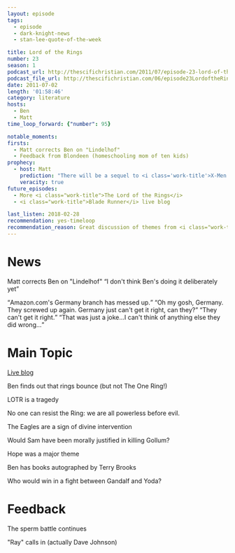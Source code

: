 ```yaml
---
layout: episode
tags:
  - episode
  - dark-knight-news 
  - stan-lee-quote-of-the-week

title: Lord of the Rings
number: 23
season: 1
podcast_url: http://thescifichristian.com/2011/07/episode-23-lord-of-the-rings/
podcast_file_url: http://thescifichristian.com/06/episode23LordoftheRings.mp3
date: 2011-07-02
length: '01:58:46'
category: literature
hosts:
  - Ben
  - Matt
time_loop_forward: {"number": 95}

notable_moments:
firsts: 
  - Matt corrects Ben on "Lindelhof"
  - Feedback from Blondeen (homeschooling mom of ten kids) 
prophecy:
  - host: Matt
    prediction: "There will be a sequel to <i class='work-title'>X-Men: First Class</i>"
    veracity: true
future_episodes: 
  - More <i class="work-title">The Lord of the Rings</i>
  - <i class="work-title">Blade Runner</i> live blog

last_listen: 2018-02-28
recommendation: yes-timeloop
recommendation_reason: Great discussion of themes from <i class="work-title">The Lord of the Rings</i>.
---
```

# News
Matt corrects Ben on "Lindelhof" <q class="archivist inline">I don't think Ben's doing it deliberately yet</q>

<div class="quote">
  <span class="quote-context is-size-6"></span>
  <q class="ben">Amazon.com's Germany branch has messed up.</q>
  <q class="matt">Oh my gosh, Germany. They screwed up again. Germany just can't get it right, can they?</q>
  <q class="ben">They can't get it right.</q>
  <q class="matt">That was just a joke...I can't think of anything else they did wrong...</q>
</div>



# Main Topic
[Live blog](http://thescifichristian.com/2011/07/lord-of-the-rings-watch-a-thon-live-blog/)

Ben finds out that rings bounce (but not The One Ring!) 

LOTR is a tragedy

No one can resist the Ring: we are all powerless before evil. 

The Eagles are a sign of divine intervention

Would Sam have been morally justified in killing Gollum? 

Hope was a major theme

Ben has books autographed by Terry Brooks

Who would win in a fight between Gandalf and Yoda? 



# Feedback
The sperm battle continues

"Ray" calls in (actually Dave Johnson)
